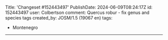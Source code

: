 Title: 'Changeset #152443497'
PublishDate: 2024-06-09T08:24:17Z
id: 152443497
user: Colbertson
comment: Quercus robur - fix genus and species tags
created_by: JOSM/1.5 (19067 en)
tags:
- Montenegro

---

